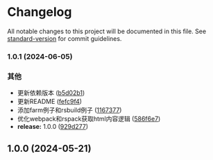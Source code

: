 # Changelog

All notable changes to this project will be documented in this file. See [standard-version](https://github.com/conventional-changelog/standard-version) for commit guidelines.

### 1.0.1 (2024-06-05)


### 其他

* 更新依赖版本 ([b5d02b1](https://github.com/renzp94/unplugin-build-info/commit/b5d02b170e33441657d843df0434c24ef48e5f30))
* 更新README ([fefc9f4](https://github.com/renzp94/unplugin-build-info/commit/fefc9f45729c3d09ab4252a26e1afdc885c16b48))
* 添加farm例子和rsbuild例子 ([1167377](https://github.com/renzp94/unplugin-build-info/commit/11673777f2793823257d591243d48fe79a72a94b))
* 优化webpack和rspack获取html内容逻辑 ([586f6e7](https://github.com/renzp94/unplugin-build-info/commit/586f6e755eae879596584dbd129c338bab01476e))
* **release:** 1.0.0 ([929d277](https://github.com/renzp94/unplugin-build-info/commit/929d27770562a0a8a24705875437e0b07da0a77d))

## 1.0.0 (2024-05-21)
